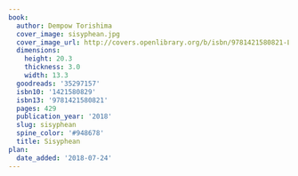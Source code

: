 ```yaml
---
book:
  author: Dempow Torishima
  cover_image: sisyphean.jpg
  cover_image_url: http://covers.openlibrary.org/b/isbn/9781421580821-L.jpg
  dimensions:
    height: 20.3
    thickness: 3.0
    width: 13.3
  goodreads: '35297157'
  isbn10: '1421580829'
  isbn13: '9781421580821'
  pages: 429
  publication_year: '2018'
  slug: sisyphean
  spine_color: '#948678'
  title: Sisyphean
plan:
  date_added: '2018-07-24'
---
```

